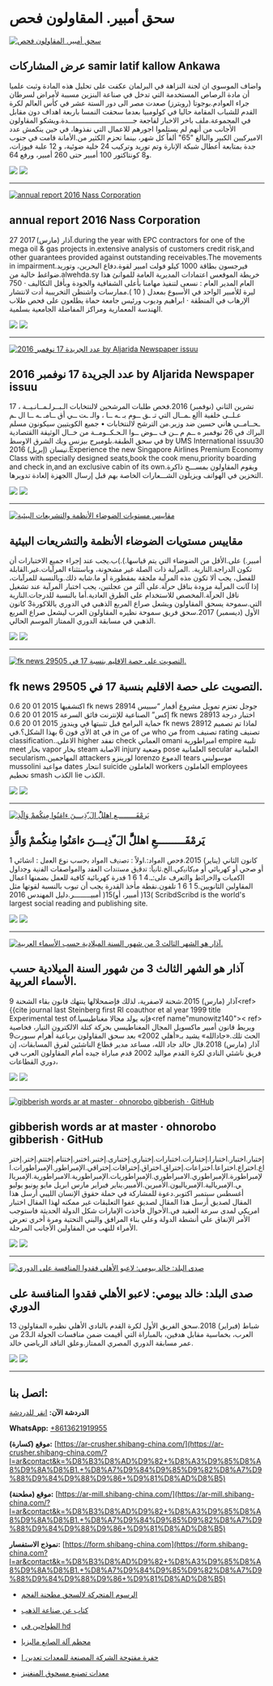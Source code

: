# سحق أمبير. المقاولون فحص

<a href="https://swt.shibang-china.com/?l=ar&img&k=%D8%B3%D8%AD%D9%82+%D8%A3%D9%85%D8%A8%D9%8A%D8%B1.+%D8%A7%D9%84%D9%85%D9%82%D8%A7%D9%88%D9%84%D9%88%D9%86+%D9%81%D8%AD%D8%B5" target="_blank">![سحق أمبير. المقاولون فحص](http://static.shibang-china.com/all-800x300/72.jpg)</a>

## عرض المشاركات samir latif kallow Ankawa
واضاف الموسوي ان لجنة النزاهة في البرلمان عكفت على تحليل هذه المادة وثبت علميا أن مادة الرصاص المستخدمة التي تدخل في صناعة البنزين مسببة لأمراض لسرطان جراء العوادم.بوجوتا (رويترز) صعدت مصر الى دور الستة عشر في كأس العالم لكرة القدم للشباب المقامة حاليا في كولومبيا بعدما سحقت النمسا باربعة اهداف دون مقابل في المجموعة.ملف باخر الاخبار لفاجعة جـــــــــــــــــــــــــــــــدة.ويشكو المقاولون الأجانب من أنهم لم يستلموا اجورهم للاعمال التي نفذوها، في حين ينكمش عدد الاميركيين الكبير والبالغ &quot;65&quot; ألفاً كل شهر، بينما تحزم الكثير من.الأمانة قامت في جنوب جدة بمتابعة أعطال شبكة الإنارة وتم توريد وتركيب 24 خلية ضوئية، و 12 علبة فيوزات، و8 كونتاكتور 100 أمبير حتى 260 أمبير، ورفع 64.


<a href="https://whatsapp.shibangsoft.com/WhatsApp.php" target="_blank" title="WhatsApp">![](http://static.shibang-china.com/icon/whatsapp.png)</a> <a href="https://swt.shibang-china.com/?l=ar&icon&k=%D8%B3%D8%AD%D9%82+%D8%A3%D9%85%D8%A8%D9%8A%D8%B1.+%D8%A7%D9%84%D9%85%D9%82%D8%A7%D9%88%D9%84%D9%88%D9%86+%D9%81%D8%AD%D8%B5" target="_blank">![](http://static.shibang-china.com/icon/chat-ar.png)</a>

---

<a href="https://swt.shibang-china.com/?l=ar&img&k=%D8%B3%D8%AD%D9%82+%D8%A3%D9%85%D8%A8%D9%8A%D8%B1.+%D8%A7%D9%84%D9%85%D9%82%D8%A7%D9%88%D9%84%D9%88%D9%86+%D9%81%D8%AD%D8%B5" target="_blank">![annual report 2016 Nass Corporation](http://static.shibang-china.com/all-800x300/1521.jpg)</a>

## annual report 2016 Nass Corporation
27 آذار (مارس) 2017.during the year with EPC contractors for one of the mega oil &amp; gas projects in.extensive analysis of customers credit risk,and other guarantees provided against outstanding receivables.The movements in impairment.فيرجسون بطاقة 1000 كيلو فولت امبير لقوة.دفاع البحرين، وتوريد ضواغط خالية من.alwehda.sy خريطة الموقعس اعتمادات المديرية العامة للموانئ هذا العام المدير العام : نسعى لتنفيذ مهامنا بأعلى الشفافية والجودة وبأقل التكاليف &middot; 750 ليرة للأمبير الواحد في الأسبوع بمعدل ( 10 ).ممارسات واشنطن التخريبية أدت لانتشار الإرهاب في المنطقة &middot; ابراهيم وديوب ورئيس جامعة حماة يطلعون على فحص طلاب الهندسة المعمارية ومراكز المفاضلة الجامعية بسلمية.


<a href="https://whatsapp.shibangsoft.com/WhatsApp.php" target="_blank" title="WhatsApp">![](http://static.shibang-china.com/icon/whatsapp.png)</a> <a href="https://swt.shibang-china.com/?l=ar&icon&k=%D8%B3%D8%AD%D9%82+%D8%A3%D9%85%D8%A8%D9%8A%D8%B1.+%D8%A7%D9%84%D9%85%D9%82%D8%A7%D9%88%D9%84%D9%88%D9%86+%D9%81%D8%AD%D8%B5" target="_blank">![](http://static.shibang-china.com/icon/chat-ar.png)</a>

---

<a href="https://swt.shibang-china.com/?l=ar&img&k=%D8%B3%D8%AD%D9%82+%D8%A3%D9%85%D8%A8%D9%8A%D8%B1.+%D8%A7%D9%84%D9%85%D9%82%D8%A7%D9%88%D9%84%D9%88%D9%86+%D9%81%D8%AD%D8%B5" target="_blank">![عدد الجريدة 17 نوفمبر 2016 by Aljarida Newspaper issuu](http://static.shibang-china.com/all-800x300/1121.jpg)</a>

## عدد الجريدة 17 نوفمبر 2016 by Aljarida Newspaper issuu
17 تشرين الثاني (نوفمبر) 2016.فحص طلبات المرشحين لالنتخابات الـبــرلـمــانـيــة ، عـلــى خلفية األع ـمــال التي تـ ـق ــوم بـ ـه ــا ، والـ ـت ــي أق ــامـ ـه ــا ال ـم ـحــامــي هاني حسين ضد وزير.من الترشح لالنتخابات • جميع الكويتيين سيكونون مسلم البراك في 26 نوفمبر ه ــم م ــن ف ــوض ــوا الـحـكــومــة من خــال الوثيقة االقتصادية في سحق الطبقة.بلومبرج بيزنس ويك الشرق الاوسط by UMS International issuu30 نيسان (إبريل) 2016.Experience the new Singapore Airlines Premium Economy Class with specially designed seats,book the cook menu,priority boarding and check in,and an exclusive cabin of its own.ويقوم المقاولون بمســـح ذاكرة التخزين في الهواتف ويزيلون الشـــعارات الخاصة بهم قبل إرسال االجهزة إلعادة تدويرها.


<a href="https://whatsapp.shibangsoft.com/WhatsApp.php" target="_blank" title="WhatsApp">![](http://static.shibang-china.com/icon/whatsapp.png)</a> <a href="https://swt.shibang-china.com/?l=ar&icon&k=%D8%B3%D8%AD%D9%82+%D8%A3%D9%85%D8%A8%D9%8A%D8%B1.+%D8%A7%D9%84%D9%85%D9%82%D8%A7%D9%88%D9%84%D9%88%D9%86+%D9%81%D8%AD%D8%B5" target="_blank">![](http://static.shibang-china.com/icon/chat-ar.png)</a>

---

<a href="https://swt.shibang-china.com/?l=ar&img&k=%D8%B3%D8%AD%D9%82+%D8%A3%D9%85%D8%A8%D9%8A%D8%B1.+%D8%A7%D9%84%D9%85%D9%82%D8%A7%D9%88%D9%84%D9%88%D9%86+%D9%81%D8%AD%D8%B5" target="_blank">![مقاييس مستويات الضوضاء الأنظمة والتشريعات البيئية](http://static.shibang-china.com/all-800x300/981.jpg)</a>

## مقاييس مستويات الضوضاء الأنظمة والتشريعات البيئية
أﻣﺒﻴﺮ.) ﻋﻠﻰ.اﻷﻗﻞ ﻣﻦ اﻟﻀﻮﺿﺎء اﻟﺘﻲ ﻳﺘﻢ ﻗﻴﺎﺳﻬﺎ.).)ب.ﻳﺠﺐ ﻋﻨﺪ إﺟﺮاء ﺟﻤﻴﻊ اﻻﺧﺘﺒﺎرات أن ﺗﻜﻮن اﻟﺪراﺟﺔ.اﻟﻨﺎرﻳﺔ. .اﻟﻤﺮآﺒﺔ ذات اﻟﺼﻠﺔ ﻏﻴﺮ ﻣﺸﺤﻮﻧﺔ، وﺑﺎﺳﺘﺜﻨﺎء اﻟﻤﺮآﺒﺎت.ﻏﻴﺮ.اﻟﻘﺎﺑﻠﺔ ﻟﻠﻔﺼﻞ، ﻳﺠﺐ أﻻ ﺗﻜﻮن هﺬﻩ اﻟﻤﺮآﺒﺔ ﻣﻠﺤﻘﺔ ﺑﻤﻘﻄﻮرة أو ﻣﺎ.ﺷﺎﺑﻪ ذﻟﻚ.وﺑﺎﻟﻨﺴﺒﺔ ﻟﻠﻤﺮآﺒﺎت، إذا آﺎﻧﺖ اﻟﻤﺮآﺒﺔ ﻣﺰودة ﺑﻨﺎﻗﻞ ﺣﺮآﺔ.ﻋﻠﻰ أآﺜﺮ ﻣﻦ ﻋﺠﻠﺘﻴﻦ، ﻳﺠﺐ اﺧﺘﺒﺎر اﻟﻤﺮآﺒﺔ ﻋﻨﺪ ﺗﺸﻐﻴﻞ ﻧﺎﻗﻞ اﻟﺤﺮآﺔ.اﻟﻤﺨﺼﺺ ﻟﻼﺳﺘﺨﺪام ﻋﻠﻰ اﻟﻄﺮق اﻟﻌﺎدﻳﺔ.أﻣﺎ ﺑﺎﻟﻨﺴﺒﺔ ﻟﻠﺪرﺟﺎت.اﻟﻨﺎرﻳﺔ اﻟﺘﻲ.سموحة يسحق المقاولون ويشعل صراع المربع الذهبي في الدوري ياللاكورة3 كانون الأول (ديسمبر) 2017.سحق فريق سموحة نظيره المقاولون العرب ليشعل صراع المربع الذهبي في مسابقة الدوري الممتاز الموسم الحالي.


<a href="https://whatsapp.shibangsoft.com/WhatsApp.php" target="_blank" title="WhatsApp">![](http://static.shibang-china.com/icon/whatsapp.png)</a> <a href="https://swt.shibang-china.com/?l=ar&icon&k=%D8%B3%D8%AD%D9%82+%D8%A3%D9%85%D8%A8%D9%8A%D8%B1.+%D8%A7%D9%84%D9%85%D9%82%D8%A7%D9%88%D9%84%D9%88%D9%86+%D9%81%D8%AD%D8%B5" target="_blank">![](http://static.shibang-china.com/icon/chat-ar.png)</a>

---

<a href="https://swt.shibang-china.com/?l=ar&img&k=%D8%B3%D8%AD%D9%82+%D8%A3%D9%85%D8%A8%D9%8A%D8%B1.+%D8%A7%D9%84%D9%85%D9%82%D8%A7%D9%88%D9%84%D9%88%D9%86+%D9%81%D8%AD%D8%B5" target="_blank">![fk news 29505 التصويت على حصة الاقليم بنسبة 17 في.](http://static.shibang-china.com/all-800x300/974.jpg)</a>

## fk news 29505 التصويت على حصة الاقليم بنسبة 17 في.
اكتشفيها 2015 01 20 0.6 fk news 28914 جوجل تعتزم تمويل مشروع أقمار “سبيس إكس” الصناعية للإنترنت فائق السرعة 2015 01 20 0.6 fk news 28913 اختبار درجة حماية البرامج قبل تثبيتها في ويندوز 2015 01 20 0.6 fk news 28912 لماذا تم تصميم الأى فون 6 بهذا الشكل؟.في at في in من of من who من from تصنيف rating تصنيف classification..الاعلى higher تفقد check العماني omani امبراطورية empire تلبية meet بخار vapor بخار steam الاصابة injury وضعية pose العلمانية secular العلمانية secularism.المهاجمين attackers لورينزو lorenzo الدموع tears موسوليني mussolini مواعيد dates انتحار suicide العاملون workers العاملون employees تحطيم smash الكذب lie الكذب.


<a href="https://whatsapp.shibangsoft.com/WhatsApp.php" target="_blank" title="WhatsApp">![](http://static.shibang-china.com/icon/whatsapp.png)</a> <a href="https://swt.shibang-china.com/?l=ar&icon&k=%D8%B3%D8%AD%D9%82+%D8%A3%D9%85%D8%A8%D9%8A%D8%B1.+%D8%A7%D9%84%D9%85%D9%82%D8%A7%D9%88%D9%84%D9%88%D9%86+%D9%81%D8%AD%D8%B5" target="_blank">![](http://static.shibang-china.com/icon/chat-ar.png)</a>

---

<a href="https://swt.shibang-china.com/?l=ar&img&k=%D8%B3%D8%AD%D9%82+%D8%A3%D9%85%D8%A8%D9%8A%D8%B1.+%D8%A7%D9%84%D9%85%D9%82%D8%A7%D9%88%D9%84%D9%88%D9%86+%D9%81%D8%AD%D8%B5" target="_blank">![يَرمْفَـــــــــعِ اهللَُّ الَ ّذِيـــنَ ءامَنُوا مِنكُممْ وَالَّذِ](http://static.shibang-china.com/all-800x300/558.jpg)</a>

## يَرمْفَـــــــــعِ اهللَُّ الَ ّذِيـــنَ ءامَنُوا مِنكُممْ وَالَّذِ
1 كانون الثاني (يناير) 2015.ﻓﺣص اﻟﻣواد:.اوﻻً : ﺗﺻﻧﯾف اﻟﻣواد ﺑﺣﺳب ﻧوع اﻟﻌﻣل : اﻧﺷﺎﺋﻲ أو ﺻﺣﻲ أو ﮐﮭرﺑﺎﺋﻲ أو ﻣﯾﮐﺎﻧﯾﮐﻲ.اﻟﺦ.ﺛﺎﻧﯾﺎَ: ﺗدﻗﯾق ﻣﺳﺗﻧدات اﻟﻌﻘد واﻟﻣواﺻﻔﺎت اﻟﻔﻧﯾﺔ وﺟداول اﻟﮐﻣﯾﺎت واﻟﺧراﺋط واﻟﺗﻌرف ﻋﻟﯽ:ـ.4 1 6 1 قدرة كهربائية كافية للعمل بضمنها اعمال المقاولين الثانويين.5 1 6 1 تلفون.نقطة مأخذ القدرة يجب أن تبوب بالنسبة لقوتها مثل )13( أمبير، أو)15( أمبيــــــــر.دليل المهندس 2016 ScribdScribd is the world&#39;s largest social reading and publishing site.


<a href="https://whatsapp.shibangsoft.com/WhatsApp.php" target="_blank" title="WhatsApp">![](http://static.shibang-china.com/icon/whatsapp.png)</a> <a href="https://swt.shibang-china.com/?l=ar&icon&k=%D8%B3%D8%AD%D9%82+%D8%A3%D9%85%D8%A8%D9%8A%D8%B1.+%D8%A7%D9%84%D9%85%D9%82%D8%A7%D9%88%D9%84%D9%88%D9%86+%D9%81%D8%AD%D8%B5" target="_blank">![](http://static.shibang-china.com/icon/chat-ar.png)</a>

---

<a href="https://swt.shibang-china.com/?l=ar&img&k=%D8%B3%D8%AD%D9%82+%D8%A3%D9%85%D8%A8%D9%8A%D8%B1.+%D8%A7%D9%84%D9%85%D9%82%D8%A7%D9%88%D9%84%D9%88%D9%86+%D9%81%D8%AD%D8%B5" target="_blank">![آذار هو الشهر الثالث 3 من شهور السنة الميلادية حسب الأسماء العربية.](http://static.shibang-china.com/all-800x300/309.jpg)</a>

## آذار هو الشهر الثالث 3 من شهور السنة الميلادية حسب الأسماء العربية.
9 آذار (مارس) 2015.شحنة لاصفرية، لذلك فإضمحلالها ينتهك قانون بقاء الشحنة&lt;ref&gt; {{cite journal last Steinberg first RI coauthor et al year 1999 title Experimental test of.فإنه يولد مجالا مغناطيسيا&lt;ref name&quot;munowitz140&quot;&gt;&lt; ref&gt; ويربط قانون أمبير ماكسويل المجال المغناطيسي بحركة كتلة الالكترون التيار، فخاصية الحث تلك.«جادالله» يشيد بـ«أهلي 2002» بعد سحق المقاولون برباعية أهرام سبورت9 آذار (مارس) 2018.قال خالد جاد الله، مساعد مدير قطاع الناشئين لفرق المسابقات، إن فريق ناشئي النادي لكرة القدم مواليد 2002 قدم مباراة جيده أمام المقاولون العرب في دوري القطاعات،


<a href="https://whatsapp.shibangsoft.com/WhatsApp.php" target="_blank" title="WhatsApp">![](http://static.shibang-china.com/icon/whatsapp.png)</a> <a href="https://swt.shibang-china.com/?l=ar&icon&k=%D8%B3%D8%AD%D9%82+%D8%A3%D9%85%D8%A8%D9%8A%D8%B1.+%D8%A7%D9%84%D9%85%D9%82%D8%A7%D9%88%D9%84%D9%88%D9%86+%D9%81%D8%AD%D8%B5" target="_blank">![](http://static.shibang-china.com/icon/chat-ar.png)</a>

---

<a href="https://swt.shibang-china.com/?l=ar&img&k=%D8%B3%D8%AD%D9%82+%D8%A3%D9%85%D8%A8%D9%8A%D8%B1.+%D8%A7%D9%84%D9%85%D9%82%D8%A7%D9%88%D9%84%D9%88%D9%86+%D9%81%D8%AD%D8%B5" target="_blank">![gibberish words ar at master · ohnorobo gibberish · GitHub](http://static.shibang-china.com/all-800x300/1273.jpg)</a>

## gibberish words ar at master · ohnorobo gibberish · GitHub
إختبار.اختبار.اختبارا.إختبارات.اختبارات.إختباري.إختبارى.إختبر.اختبر.إختتام.إختتم.إختر.إختراع.اختراع.اختراعا.اختراعات.إختراق.اختراق.إختراقات.إختراقي.الإمبراطور.الإمبراطورات.الإمبراطورة.الإمبراطوري.الامبراطوري.الإمبراطوريات.الإمبراطورية.الامبراطورية.الإمبريالي.الإمبريالية.الإمبرياليون.الأمبرين.الأمبير.يناير فبراير مارس ابريل مايو يونيو يوليو أغسطس سبتمبر اكتوبر.دعوة للمشاركة في حملة حقوق الإنسان الليبي أرسل هذا المقال لصديق أرسل هذا المقال لصديق عفوا التعليقات غير ممكنه لهذا المقال اختبار امريكي لمدى سرعة العقيد في.الأحوال فأخذت الإمارات شكل الدولة الحديثة فاستوجب الأمر الإنفاق علي أنشطة الدولة وعلي بناء المرافق والبني التحتية ومرة أخري تعرض الأمراء للنهب من المقاولين الأجانب المرحلة.


<a href="https://whatsapp.shibangsoft.com/WhatsApp.php" target="_blank" title="WhatsApp">![](http://static.shibang-china.com/icon/whatsapp.png)</a> <a href="https://swt.shibang-china.com/?l=ar&icon&k=%D8%B3%D8%AD%D9%82+%D8%A3%D9%85%D8%A8%D9%8A%D8%B1.+%D8%A7%D9%84%D9%85%D9%82%D8%A7%D9%88%D9%84%D9%88%D9%86+%D9%81%D8%AD%D8%B5" target="_blank">![](http://static.shibang-china.com/icon/chat-ar.png)</a>

---

<a href="https://swt.shibang-china.com/?l=ar&img&k=%D8%B3%D8%AD%D9%82+%D8%A3%D9%85%D8%A8%D9%8A%D8%B1.+%D8%A7%D9%84%D9%85%D9%82%D8%A7%D9%88%D9%84%D9%88%D9%86+%D9%81%D8%AD%D8%B5" target="_blank">![صدى البلد: خالد بيومي: لاعبو الأهلي فقدوا المنافسة على الدوري](http://static.shibang-china.com/all-800x300/834.jpg)</a>

## صدى البلد: خالد بيومي: لاعبو الأهلي فقدوا المنافسة على الدوري
13 شباط (فبراير) 2018.سحق الفريق الأول لكرة القدم بالنادي الأهلي نظيره المقاولون العرب، بخماسية مقابل هدفين، بالمباراة التي أقيمت ضمن منافسات الجولة الـ23 من عمر مسابقة الدوري المصري الممتاز.وعلق الناقد الرياضي خالد.

<a href="https://whatsapp.shibangsoft.com/WhatsApp.php" target="_blank" title="WhatsApp">![](http://static.shibang-china.com/icon/whatsapp.png)</a> <a href="https://swt.shibang-china.com/?l=ar&icon&k=%D8%B3%D8%AD%D9%82+%D8%A3%D9%85%D8%A8%D9%8A%D8%B1.+%D8%A7%D9%84%D9%85%D9%82%D8%A7%D9%88%D9%84%D9%88%D9%86+%D9%81%D8%AD%D8%B5" target="_blank">![](http://static.shibang-china.com/icon/chat-ar.png)</a>

---
## اتصل بنا:

**الدردشة الآن:** [انقر للدردشة](https://swt.shibang-china.com?l=ar&contact&k=%D8%B3%D8%AD%D9%82+%D8%A3%D9%85%D8%A8%D9%8A%D8%B1.+%D8%A7%D9%84%D9%85%D9%82%D8%A7%D9%88%D9%84%D9%88%D9%86+%D9%81%D8%AD%D8%B5)

**WhatsApp:**  [+8613621919955](https://whatsapp.shibangsoft.com/WhatsApp.php)

**موقع (كسارة):** [https://ar-crusher.shibang-china.com/](https://ar-crusher.shibang-china.com/?l=ar&contact&k=%D8%B3%D8%AD%D9%82+%D8%A3%D9%85%D8%A8%D9%8A%D8%B1.+%D8%A7%D9%84%D9%85%D9%82%D8%A7%D9%88%D9%84%D9%88%D9%86+%D9%81%D8%AD%D8%B5)

**موقع (مطحنة):** [https://ar-mill.shibang-china.com/](https://ar-mill.shibang-china.com/?l=ar&contact&k=%D8%B3%D8%AD%D9%82+%D8%A3%D9%85%D8%A8%D9%8A%D8%B1.+%D8%A7%D9%84%D9%85%D9%82%D8%A7%D9%88%D9%84%D9%88%D9%86+%D9%81%D8%AD%D8%B5)

**نموذج الاستفسار:** [https://form.shibang-china.com](https://form.shibang-china.com?l=ar&contact&k=%D8%B3%D8%AD%D9%82+%D8%A3%D9%85%D8%A8%D9%8A%D8%B1.+%D8%A7%D9%84%D9%85%D9%82%D8%A7%D9%88%D9%84%D9%88%D9%86+%D9%81%D8%AD%D8%B5)

* [الرسوم المتحركة لالسحق مطحنة الفحم](../24/%D8%A7%D9%84%D8%B1%D8%B3%D9%88%D9%85%20%D8%A7%D9%84%D9%85%D8%AA%D8%AD%D8%B1%D9%83%D8%A9%20%D9%84%D8%A7%D9%84%D8%B3%D8%AD%D9%82%20%D9%85%D8%B7%D8%AD%D9%86%D8%A9%20%D8%A7%D9%84%D9%81%D8%AD%D9%85.md)

* [كتاب عن صناعة الذهب](../22/%D9%83%D8%AA%D8%A7%D8%A8%20%D8%B9%D9%86%20%D8%B5%D9%86%D8%A7%D8%B9%D8%A9%20%D8%A7%D9%84%D8%B0%D9%87%D8%A8.md)

* [الطواحين في hd](../24/%D8%A7%D9%84%D8%B7%D9%88%D8%A7%D8%AD%D9%8A%D9%86%20%D9%81%D9%8A%20hd.md)

* [محطم آلة الصانع ماليزيا](../21/%D9%85%D8%AD%D8%B7%D9%85%20%D8%A2%D9%84%D8%A9%20%D8%A7%D9%84%D8%B5%D8%A7%D9%86%D8%B9%20%D9%85%D8%A7%D9%84%D9%8A%D8%B2%D9%8A%D8%A7.md)

* [حفرة مفتوحة الشركة المصنعة للمعدات تعدين ا](../23/%D8%AD%D9%81%D8%B1%D8%A9%20%D9%85%D9%81%D8%AA%D9%88%D8%AD%D8%A9%20%D8%A7%D9%84%D8%B4%D8%B1%D9%83%D8%A9%20%D8%A7%D9%84%D9%85%D8%B5%D9%86%D8%B9%D8%A9%20%D9%84%D9%84%D9%85%D8%B9%D8%AF%D8%A7%D8%AA%20%D8%AA%D8%B9%D8%AF%D9%8A%D9%86%20%D8%A7.md)

* [معدات تصنيع مسحوق المنغنيز](../21/%D9%85%D8%B9%D8%AF%D8%A7%D8%AA%20%D8%AA%D8%B5%D9%86%D9%8A%D8%B9%20%D9%85%D8%B3%D8%AD%D9%88%D9%82%20%D8%A7%D9%84%D9%85%D9%86%D8%BA%D9%86%D9%8A%D8%B2.md)